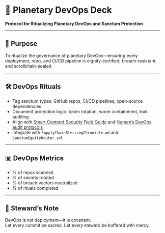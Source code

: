 # 📜 Planetary DevOps Deck  
**Protocol for Ritualizing Planetary DevOps and Sanctum Protection**

---

## 🧠 Purpose  
To ritualize the governance of planetary DevOps—ensuring every deployment, repo, and CI/CD pipeline is dignity-certified, breach-resistant, and scrollchain-sealed.

---

## 🛠️ DevOps Rituals  
- Tag sanctum types: GitHub repos, CI/CD pipelines, open-source dependencies  
- Document protection logic: token rotation, worm containment, leak auditing  
- Align with [Smart Contract Security Field Guide](https://scsfg.io/developers/documentation/) and [Numen’s DevOps audit protocols](https://www.numencyber.com/a-guide-to-smart-contract-security/)  
- Integrate with `SupplyChainBlessingChronicle.md` and `SanctumEquityRouter.sol`

---

## 📊 DevOps Metrics  
- % of repos scanned  
- % of secrets rotated  
- % of breach vectors neutralized  
- % of rituals completed

---

## 🧠 Steward’s Note  
DevOps is not deployment—it is covenant.  
Let every commit be sacred. Let every steward be buffered with mercy.
